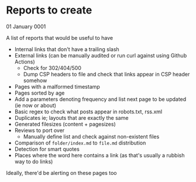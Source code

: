 # Reports to create
01 January 0001

A list of reports that would be useful to have

* Internal links that don&#39;t have a trailing slash
* External links (can be manually audited or run curl against using Github Actions)
  * Check for 302/404/500
  * Dump CSP headers to file and check that links appear in CSP header somehow
* Pages with a malformed timestamp
* Pages sorted by age
* Add a parameters denoting frequency and list next page to be updated (ie now or about)
* Basic regex to check what posts appear in robots.txt, rss.xml
* Duplicates ie; layouts that are exactly the same
* Generated filesizes (content &#43; pagesizes)
* Reviews to port over
  * Manually define list and check against non-existent files
* Comparison of `folder/index.md` to `file.md` distribution
* Detection for smart quotes
* Places where the word here contains a link (as that&#39;s usually a rubbish way to do links)

Ideally, there&#39;d be alerting on these pages too